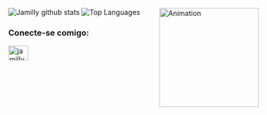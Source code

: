 ![Jamilly github stats](https://github-readme-stats.vercel.app/api?username=jamilly-b&show_icons=true&count_private=true&hide_border=true&title_color=ff91a4&icon_color=ff91a4&text_color=c9d1d9&bg_color=0d1117)
![Top Languages](https://github-readme-stats.vercel.app/api/top-langs/?username=jamilly-b&layout=compact&hide_border=true&title_color=ff91a4&text_color=ff91a4&bg_color=0d1117)
<img align="right" alt= "Animation" width = 200 src="https://pa1.aminoapps.com/6547/6ff6730ac7ae0ceaac2c00664f0016d794af4859_00.gif">


<div align="left">

<h3 align="left">Conecte-se comigo:</h3>
<p align="left">
<a href="https://linkedin.com/in/jamilly-braga/" target="_blank"><img align="center" src="https://raw.githubusercontent.com/rahuldkjain/github-profile-readme-generator/master/src/images/icons/Social/linked-in-alt.svg" target="_blank" alt="jamilly-braga" height="30" width="40"></a>
</p>
</div>


